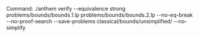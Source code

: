 Command: ./anthem verify --equivalence strong problems/bounds/bounds.1.lp problems/bounds/bounds.2.lp  --no-eq-break --no-proof-search --save-problems classical/bounds/unsimplified/ --no-simplify